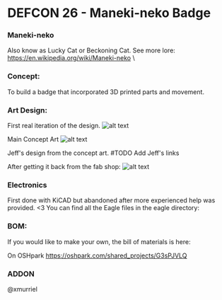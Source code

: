# DEFCON 26 - Maneki-neko Badge

### Maneki-neko
Also know as Lucky Cat or Beckoning Cat. See more lore: https://en.wikipedia.org/wiki/Maneki-neko \

### Concept:
To build a badge that incorporated 3D printed parts and movement.

### Art Design:
First real iteration of the design.
![alt text](https://github.com/SeanLeftBelow/defcon26-meow/blob/master/art/rough-draft02.jpg "Rough Draft 2")

Main Concept Art
![alt text](https://github.com/SeanLeftBelow/defcon26-meow/blob/master/art/meow_v3_offwhite.svg "Main Concept Art")

Jeff's design from the concept art.
#TODO Add Jeff's links

After getting it back from the fab shop:
![alt text](https://github.com/SeanLeftBelow/defcon26-meow/blob/master/photos/fab.jpg "Back from fab")

### Electronics

First done with KiCAD but abandoned after more experienced help was provided. <3
You can find all the Eagle files in the eagle directory:


### BOM:
If you would like to make your own, the bill of materials is here:

On OSHpark
https://oshpark.com/shared_projects/G3sPJVLQ

### ADDON
@xmurriel
